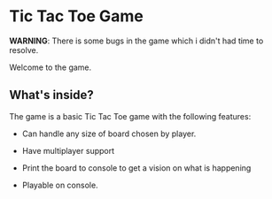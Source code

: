 Tic Tac Toe Game
========================

**WARNING**: There is some bugs in the game which i didn't had time to resolve.

Welcome to the game.

What's inside?
--------------

The game is a basic Tic Tac Toe game with the following features:

  * Can handle any size of board chosen by player.

  * Have multiplayer support

  * Print the board to console to get a vision on what is happening

  * Playable on console.
